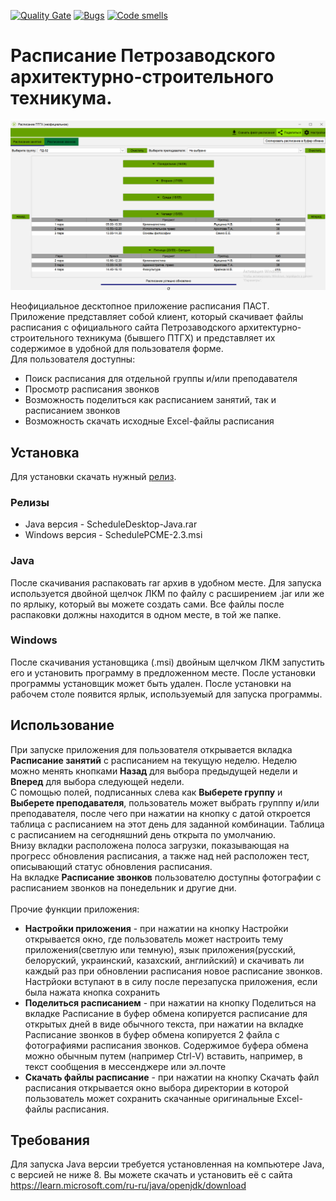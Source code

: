 [![Quality Gate](https://sonarcloud.io/api/project_badges/measure?project=ghostwalker18_ScheduleDesktop&metric=alert_status)](https://sonarcloud.io/dashboard?id=ghostwalker18_ScheduleDesktop)
[![Bugs](https://sonarcloud.io/api/project_badges/measure?project=ghostwalker18_ScheduleDesktop&metric=bugs)](https://sonarcloud.io/summary/new_code?id=ghostwalker18_ScheduleDesktop)
[![Code smells](https://sonarcloud.io/api/project_badges/measure?project=ghostwalker18_ScheduleDesktop&metric=code_smells)](https://sonarcloud.io/dashboard?id=ghostwalker18_ScheduleDesktop)
# Расписание Петрозаводского архитектурно-строительного техникума.
![Расписание занятий](https://github.com/ghostwalker18/ScheduleDesktop/blob/master/promo_images/schedule1.png?raw=true)

Неофициальное десктопное приложение расписания ПАСТ. Приложение представляет собой клиент, который скачивает файлы расписания с официального сайта  Петрозаводского архитектурно-строительного техникума (бывшего ПТГХ) и представляет их содержимое в удобной для пользователя форме.
<br>
Для пользователя доступны:
<ul>
  <li>Поиск расписания для отдельной группы и/или преподавателя</li>
  <li>Просмотр расписания звонков</li>
  <li>Возможность поделиться как расписанием занятий, так и расписанием звонков</li>
  <li>Возможность скачать исходные Excel-файлы расписания</li>
</ul>

## Установка
Для установки скачать нужный [релиз](https://github.com/ghostwalker18/ScheduleDesktop/releases/latest).
### Релизы
<ul>
  <li>Java версия - ScheduleDesktop-Java.rar</li>
  <li>Windows версия - SchedulePCME-2.3.msi</li>
</ul>

### Java
После скачивания распаковать rar архив в удобном месте. Для запуска используется двойной щелчок ЛКМ по файлу с расширением .jar или же по ярлыку, который вы можете создать сами. Все файлы после распаковки должны находится в одном месте, в той же папке.

### Windows
После скачивания установщика (.msi) двойным щелчком ЛКМ запустить его и установить программу в предложенном месте. После установки программы установщик может быть удален. После установки на рабочем столе появится ярлык, используемый для запуска программы.

## Использование
При запуске приложения для пользователя открывается вкладка **Расписание занятий** с расписанием на текущую неделю. Неделю можно менять кнопками **Назад** для выбора предыдущей недели и **Вперед** для выбора следующей недели.
<br>
С помощью полей, подписанных слева как **Выберете группу** и **Выберете преподавателя**, пользователь может выбрать групппу и/или преподавателя, после чего при нажатии на кнопку с датой откроется таблица с расписанием на этот день для заданной комбинации. Таблица с расписанием на сегодняшний день открыта по умолчанию.
<br>
Внизу вкладки расположена полоса загрузки, показывающая на прогресс обновления расписания, а также над ней расположен тест, описывающий статус обновления расписания.
<br>
На вкладке **Расписание звонков** пользователю доступны фотографии с расписанием звонков на понедельник и другие дни.
<br><br>
Прочие функции приложения:
<ul>
  <li> <b>Настройки приложения</b> - при нажатии на кнопку Настройки открывается окно, где пользователь может настроить тему приложения(светлую или темную), язык приложения(русский, белоруский, украинский, казахский, английский) и скачивать ли каждый раз при обновлении расписания новое расписание звонков. Настрйоки вступают в в силу после перезапуска приложения, если была нажата кнопка сохранить</li>
  <li> <b>Поделиться расписанием</b> - при нажатии на кнопку Поделиться на вкладке Расписание в буфер обмена копируется расписание для открытых дней в виде обычного текста, при нажатии на вкладке Расписание звонков в буфер обмена копируется 2 файла с фотографиями расписания звонков. Содержимое буфера обмена можно обычным путем (например Ctrl-V) вставить, например, в текст сообщения в мессенджере или эл.почте </li>
  <li> <b>Скачать файлы расписание</b> - при нажатии на кнопку Скачать файл расписания открывается окно выбора директории в которой пользователь может сохранить скачанные оригинальные Excel-файлы расписания.</li>
</ul>

## Требования
Для запуска Java версии требуется установленная на компьютере Java, с версией не ниже 8.
Вы можете скачать и установить её с сайта https://learn.microsoft.com/ru-ru/java/openjdk/download
